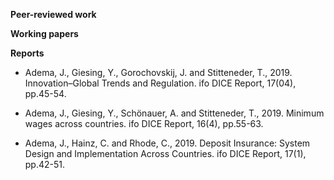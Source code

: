 ---
---


**Peer-reviewed work**

**Working papers**

**Reports**

 - Adema, J., Giesing, Y., Gorochovskij, J. and Stitteneder, T., 2019. Innovation–Global Trends and Regulation. ifo DICE Report, 17(04), pp.45-54.
 
 - Adema, J., Giesing, Y., Schönauer, A. and Stitteneder, T., 2019. Minimum wages across countries. ifo DICE Report, 16(4), pp.55-63.
 
 - Adema, J., Hainz, C. and Rhode, C., 2019. Deposit Insurance: System Design and Implementation Across Countries. ifo DICE Report, 17(1), pp.42-51.
